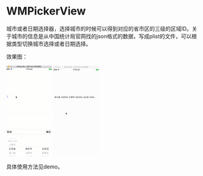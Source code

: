 # WMPickerView
城市或者日期选择器，选择城市的时候可以得到对应的省市区的三级的区域ID。关于城市的信息是从中国统计局官网找的json格式的数据，写成plist的文件，可以根据类型切换城市选择或者日期选择。

效果图：

![](效果图1.gif)  ![](效果图2.gif) 

具体使用方法见demo。